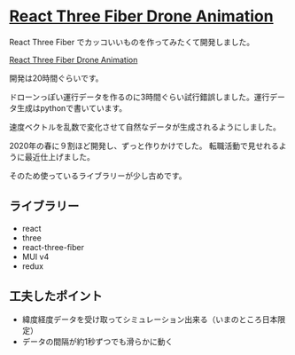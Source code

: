 # [React Three Fiber Drone Animation](https://michiharu.github.io/React-Three-Fiber-Drone-Animation/)

React Three Fiber でカッコいいものを作ってみたくて開発しました。

[React Three Fiber Drone Animation](https://michiharu.github.io/React-Three-Fiber-Drone-Animation/)

開発は20時間ぐらいです。

ドローンっぽい運行データを作るのに3時間ぐらい試行錯誤しました。運行データ生成はpythonで書いています。

速度ベクトルを乱数で変化させて自然なデータが生成されるようにしました。

2020年の春に９割ほど開発し、ずっと作りかけでした。
転職活動で見せれるように最近仕上げました。

そのため使っているライブラリーが少し古めです。

## ライブラリー

- react
- three
- react-three-fiber
- MUI v4
- redux

## 工夫したポイント

- 緯度経度データを受け取ってシミュレーション出来る（いまのところ日本限定）
- データの間隔が約1秒ずつでも滑らかに動く
